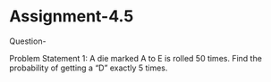 # Assignment-4.5

Question-

Problem Statement 1:
A die marked A to E is rolled 50 times. Find the probability of getting a “D” exactly 5
times.

